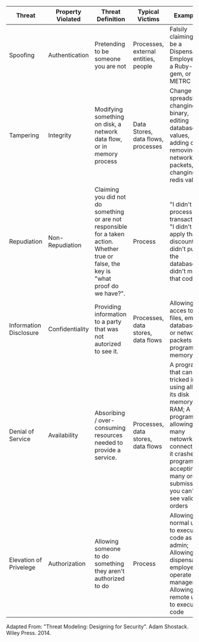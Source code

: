 | Threat | Property Violated | Threat Definition | Typical Victims | Examples |
| ------ | ----------------- | ----------------- | --------------- | -------- |
| Spoofing | Authentication | Pretending to be someone you are not| Processes, external entities, people | Falsily claiming to be a Dispensary Employee, or a Ruby-gem, or METRC |
| Tampering | Integrity | Modifying something on disk, a network data flow, or in memory process | Data Stores, data flows, processes | Change a spreadsheet, changing a binary, editing database values, adding or removing network packets, changing redis values |
| Repudiation | Non-Repudiation | Claiming you did not do something or are not responsible for a taken action. Whether true or false, the key is "what proof do we have?". | Process | "I didn't process that transaction". "I didn't apply that discount". "I didn't purge the database". "I didn't merge that code". |
| Information  Disclosure| Confidentiality | Providing information to a party that was not autorized to see it. | Processes, data stores, data flows | Allowing acces to files, emails, databases, or network packets or program memory. |
| Denial of Service | Availability | Absoribing / over-consuming resources needed to provide a service. | Processes, data stores, data flows | A program that can be tricked into using all of its disk memory or RAM; A program allowing so many netowrk connections it crashes; A program accepting so many order submissions you can't see valid orders |
| Elevation of Privelege | Authorization | Allowing someone to do something they aren't authorized to do | Process | Allowing a normal user to execute code as an admin; Allowing a dispensary employee to operate as a manager; Allowing a remote user to execute code |

Adapted From: "Threat Modeling: Designing for Security". Adam Shostack. Wiley Press. 2014. 
